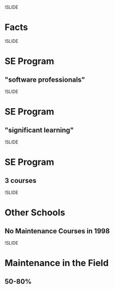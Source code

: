 !SLIDE
# Facts #

!SLIDE
# SE Program #
## "software professionals" ##

!SLIDE
# SE Program #
## "significant learning" ##

!SLIDE
# SE Program #
## 3 courses ##

!SLIDE
# Other Schools #
## No Maintenance Courses in 1998 ##

!SLIDE
# Maintenance in the Field #
## 50-80% ##

